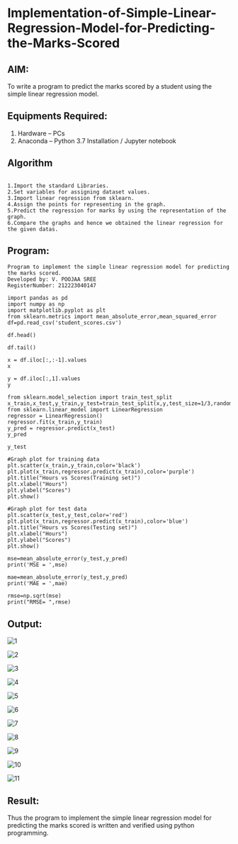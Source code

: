 # Implementation-of-Simple-Linear-Regression-Model-for-Predicting-the-Marks-Scored

## AIM:
To write a program to predict the marks scored by a student using the simple linear regression model.

## Equipments Required:
1. Hardware – PCs
2. Anaconda – Python 3.7 Installation / Jupyter notebook

## Algorithm

```

1.Import the standard Libraries.
2.Set variables for assigning dataset values.
3.Import linear regression from sklearn.
4.Assign the points for representing in the graph. 
5.Predict the regression for marks by using the representation of the graph. 
6.Compare the graphs and hence we obtained the linear regression for the given datas.

```


## Program:
```
Program to implement the simple linear regression model for predicting the marks scored.
Developed by: V. POOJAA SREE
RegisterNumber: 212223040147

import pandas as pd
import numpy as np
import matplotlib.pyplot as plt
from sklearn.metrics import mean_absolute_error,mean_squared_error
df=pd.read_csv('student_scores.csv')

df.head()

df.tail()

x = df.iloc[:,:-1].values
x

y = df.iloc[:,1].values
y

from sklearn.model_selection import train_test_split
x_train,x_test,y_train,y_test=train_test_split(x,y,test_size=1/3,random_state=0)
from sklearn.linear_model import LinearRegression
regressor = LinearRegression()
regressor.fit(x_train,y_train)
y_pred = regressor.predict(x_test)
y_pred

y_test

```



```
#Graph plot for training data
plt.scatter(x_train,y_train,color='black')
plt.plot(x_train,regressor.predict(x_train),color='purple')
plt.title("Hours vs Scores(Training set)")
plt.xlabel("Hours")
plt.ylabel("Scores")
plt.show()

#Graph plot for test data
plt.scatter(x_test,y_test,color='red')
plt.plot(x_train,regressor.predict(x_train),color='blue')
plt.title("Hours vs Scores(Testing set)")
plt.xlabel("Hours")
plt.ylabel("Scores")
plt.show()

mse=mean_absolute_error(y_test,y_pred)
print('MSE = ',mse)

mae=mean_absolute_error(y_test,y_pred)
print('MAE = ',mae)

rmse=np.sqrt(mse)
print("RMSE= ",rmse)

```

## Output:

![1](https://github.com/user-attachments/assets/55753030-0631-4c72-90ba-96b058ef06df)


![2](https://github.com/user-attachments/assets/813ee0a3-7d11-48bc-8c12-209646f2243e)


![3](https://github.com/user-attachments/assets/d7f914d3-2dfc-4c97-9ba7-6b1f3128161d)


![4](https://github.com/user-attachments/assets/9f2f9f06-4cff-4cf2-a6c7-3f7a259885fb)


![5](https://github.com/user-attachments/assets/d44dffc1-9cbf-470d-9f7c-0991707f07f3)


![6](https://github.com/user-attachments/assets/df15487d-4bf6-44be-b1bb-d94c11c1d10d)


![7](https://github.com/user-attachments/assets/e55c6f3c-3634-42c0-a66d-8674263dadec)


![8](https://github.com/user-attachments/assets/c6b66214-e7d9-4242-a6be-be5786b0b6ed)


![9](https://github.com/user-attachments/assets/441efb7e-88aa-4203-916c-5c9246a42eb3)


![10](https://github.com/user-attachments/assets/1d81fcee-0e30-4ffc-b1b4-2a0e9188069f)


![11](https://github.com/user-attachments/assets/0042ed0f-1e9e-4047-b1de-8b8108c9e19f)

## Result:
Thus the program to implement the simple linear regression model for predicting the marks scored is written and verified using python programming.
